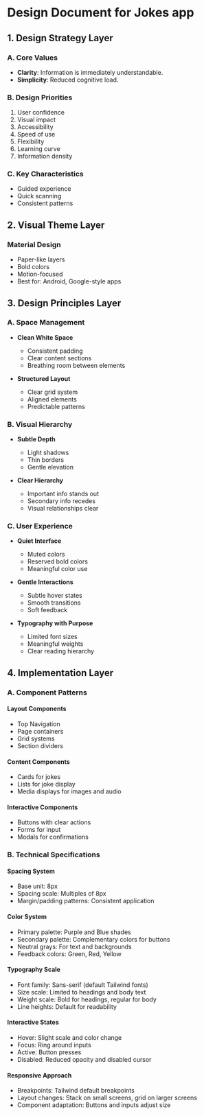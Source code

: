 # Design Document for Jokes app

## 1. Design Strategy Layer

### A. Core Values

- **Clarity**: Information is immediately understandable.
- **Simplicity**: Reduced cognitive load.

### B. Design Priorities

1. User confidence
2. Visual impact
3. Accessibility
4. Speed of use
5. Flexibility
6. Learning curve
7. Information density

### C. Key Characteristics

- Guided experience
- Quick scanning
- Consistent patterns

## 2. Visual Theme Layer

### Material Design

- Paper-like layers
- Bold colors
- Motion-focused
- Best for: Android, Google-style apps

## 3. Design Principles Layer

### A. Space Management

- **Clean White Space**
  - Consistent padding
  - Clear content sections
  - Breathing room between elements

- **Structured Layout**
  - Clear grid system
  - Aligned elements
  - Predictable patterns

### B. Visual Hierarchy

- **Subtle Depth**
  - Light shadows
  - Thin borders
  - Gentle elevation

- **Clear Hierarchy**
  - Important info stands out
  - Secondary info recedes
  - Visual relationships clear

### C. User Experience

- **Quiet Interface**
  - Muted colors
  - Reserved bold colors
  - Meaningful color use

- **Gentle Interactions**
  - Subtle hover states
  - Smooth transitions
  - Soft feedback

- **Typography with Purpose**
  - Limited font sizes
  - Meaningful weights
  - Clear reading hierarchy

## 4. Implementation Layer

### A. Component Patterns

#### Layout Components

- Top Navigation
- Page containers
- Grid systems
- Section dividers

#### Content Components

- Cards for jokes
- Lists for joke display
- Media displays for images and audio

#### Interactive Components

- Buttons with clear actions
- Forms for input
- Modals for confirmations

### B. Technical Specifications

#### Spacing System

- Base unit: 8px
- Spacing scale: Multiples of 8px
- Margin/padding patterns: Consistent application

#### Color System

- Primary palette: Purple and Blue shades
- Secondary palette: Complementary colors for buttons
- Neutral grays: For text and backgrounds
- Feedback colors: Green, Red, Yellow

#### Typography Scale

- Font family: Sans-serif (default Tailwind fonts)
- Size scale: Limited to headings and body text
- Weight scale: Bold for headings, regular for body
- Line heights: Default for readability

#### Interactive States

- Hover: Slight scale and color change
- Focus: Ring around inputs
- Active: Button presses
- Disabled: Reduced opacity and disabled cursor

#### Responsive Approach

- Breakpoints: Tailwind default breakpoints
- Layout changes: Stack on small screens, grid on larger screens
- Component adaptation: Buttons and inputs adjust size
